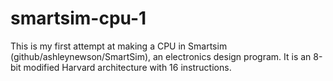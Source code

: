 # smartsim-cpu-1
This is my first attempt at making a CPU in Smartsim (github/ashleynewson/SmartSim), an electronics design program. It is an 8-bit modified Harvard architecture with 16 instructions.
